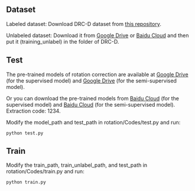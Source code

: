 ## Dataset
Labeled dataset: Download DRC-D dataset from [this repository](https://github.com/nie-lang/RotationCorrection).

Unlabeled dataset: Download it from [Google Drive]() or [Baidu Cloud](https://pan.baidu.com/s/11oclqmMQIK1GRUnmOipvFg) and then put it (training_unlabel) in the folder of DRC-D.


## Test 
The pre-trained models of rotation correction are available at [Google Drive](https://drive.google.com/file/d/1TFrz8zhsobh46SE3G5kMnvx9ksvZvhKP/view?usp=sharing) (for the supervised model) and [Google Drive](https://drive.google.com/file/d/1K6N5YJekPa6iEYqAreqWM1hY4nu1eO7Z/view?usp=sharing) (for the semi-supervised model).

Or you can download the pre-trained models from [Baidu Cloud](https://pan.baidu.com/s/1ucdJ2j3CYmOlBuVdgO8Gng) (for the supervised model) and [Baidu Cloud](https://pan.baidu.com/s/1Lj_yuoWXNJFWLsWCAyt7Yg) (for the semi-supervised model). Extraction code: 1234.


Modify the model_path and test_path in rotation/Codes/test.py and run:
```
python test.py
```

## Train
Modify the train_path, train_unlabel_path, and test_path in rotation/Codes/train.py and run:

```
python train.py
```

